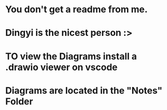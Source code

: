 # You don't get a readme from me.
# Dingyi is the nicest person :>
# TO view the Diagrams install a .drawio viewer on vscode
# Diagrams are located in the "Notes" Folder
